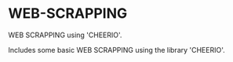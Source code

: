 # WEB-SCRAPPING
WEB SCRAPPING using 'CHEERIO'.  

Includes some basic WEB SCRAPPING using the library 'CHEERIO'. 
